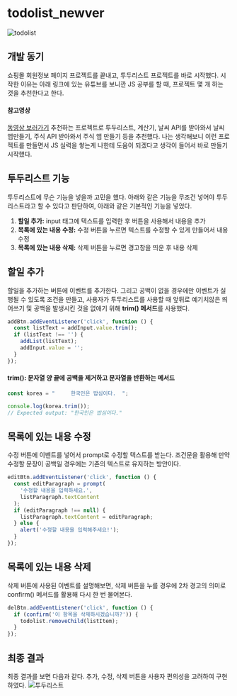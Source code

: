 # todolist_newver
![todolist](https://github.com/JAEMINKWAK/todolist_newver/assets/95974639/3e76c173-ba4f-4021-b0cb-95b02d7b3cd3)
## 개발 동기
쇼핑몰 회원정보 페이지 프로젝트를 끝내고, 투두리스트 프로젝트를 바로 시작했다.
시작한 이유는 아래 링크에 있는 유튜브를 보니깐 JS 공부를 할 때, 프로젝트 몇 개 하는 것을 추천한다고 한다.
#### 참고영상
[동영상 보러가기](https://www.youtube.com/watch?v=eQrRbzizT6o&si=64wrM_cT2xbg02kR)
추천하는 프로젝트로 투두리스트, 계산기, 날씨 API를 받아와서 날씨 앱만들기, 주식 API 받아와서 주식 앱 만들기 등을 추천했다. 나는 생각해보니 이런 프로젝트를 만들면서 JS 실력을 쌓는게 나한테 도움이 되겠다고 생각이 들어서 바로 만들기 시작했다.
## 투두리스트 기능
투두리스트에 무슨 기능을 넣을까 고민을 했다.
아래와 같은 기능을 무조건 넣어야 투두리스트라고 할 수 있다고 판단하여, 아래와 같은 기본적인 기능을 넣었다.

1. **할일 추가:** input 태그에 텍스트를 입력한 후 버튼을 사용해서 내용을 추가
2. **목록에 있는 내용 수정:** 수정 버튼을 누르면 텍스트를 수정할 수 있게 만들어서 내용 수정
3. **목록에 있는 내용 삭제:** 삭제 버튼을 누르면 경고창을 띄운 후 내용 삭제
## 할일 추가
할일을 추가하는 버튼에 이벤트를 추가한다.
그리고 공백이 없을 경우에만 이벤트가 실행될 수 있도록 조건을 만들고,
사용자가 투두리스트를 사용할 때 앞뒤로 예기치않은 띄어쓰기 및 공백을 발생시킨 것을 없애기 위해 
**trim() 메서드**를 사용했다.
```javascript
addBtn.addEventListener('click', function () {
  const listText = addInput.value.trim();
  if (listText !== '') {
    addList(listText);
    addInput.value = '';
  }
});
```
#### trim(): 문자열 양 끝에 공백을 제거하고 문자열을 반환하는 메서드
```javascript
const korea = "		한국인은 밥심이다.	";

console.log(korea.trim()); 
// Expected output: "한국인은 밥심이다."
```

## 목록에 있는 내용 수정
수정 버튼에 이벤트를 넣어서 prompt로 수정할 텍스트를 받는다.
조건문을 활용해 만약 수정할 문장이 공백일 경우에는 기존의 텍스트로 유지하는 방안이다.
```javascript
editBtn.addEventListener('click', function () {
  const editParagraph = prompt(
    '수정할 내용을 입력하세요.',
    listParagraph.textContent
  );
  if (editParagraph !== null) {
    listParagraph.textContent = editParagraph;
  } else {
    alert('수정할 내용을 입력해주세요!');
  }
});
```
## 목록에 있는 내용 삭제
삭제 버튼에 사용된 이벤트를 설명해보면, 삭제 버튼을 누를 경우에 
2차 경고의 의미로 confirm() 메서드를 활용해 다시 한 번 물어본다.
```javascript
delBtn.addEventListener('click', function () {
  if (confirm('이 항목을 삭제하시겠습니까?')) {
    todolist.removeChild(listItem);
  }
});
```
## 최종 결과
최종 결과를 보면 다음과 같다.
추가, 수정, 삭제 버튼을 사용자 편의성을 고려하여 구현하였다.
![투두리스트](https://velog.velcdn.com/images/woalsrh/post/c20b2f21-130e-48cb-a7c7-06d90ea73dba/image.gif)


